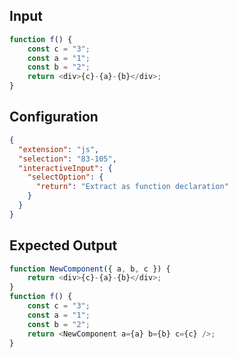 
## Input
```javascript input
function f() {
    const c = "3";
    const a = "1";
    const b = "2";
    return <div>{c}-{a}-{b}</div>;
}
```

## Configuration
```json configuration
{
  "extension": "js",
  "selection": "83-105",
  "interactiveInput": {
    "selectOption": {
      "return": "Extract as function declaration"
    }
  }
}
```

## Expected Output
```javascript expected output
function NewComponent({ a, b, c }) {
    return <div>{c}-{a}-{b}</div>;
}
function f() {
    const c = "3";
    const a = "1";
    const b = "2";
    return <NewComponent a={a} b={b} c={c} />;
}
```
